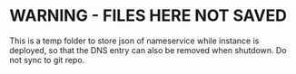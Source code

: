 # WARNING - FILES HERE NOT SAVED

This is a temp folder to store json of nameservice while instance is deployed, so that the DNS entry can also be removed when shutdown. Do not sync to git repo.

